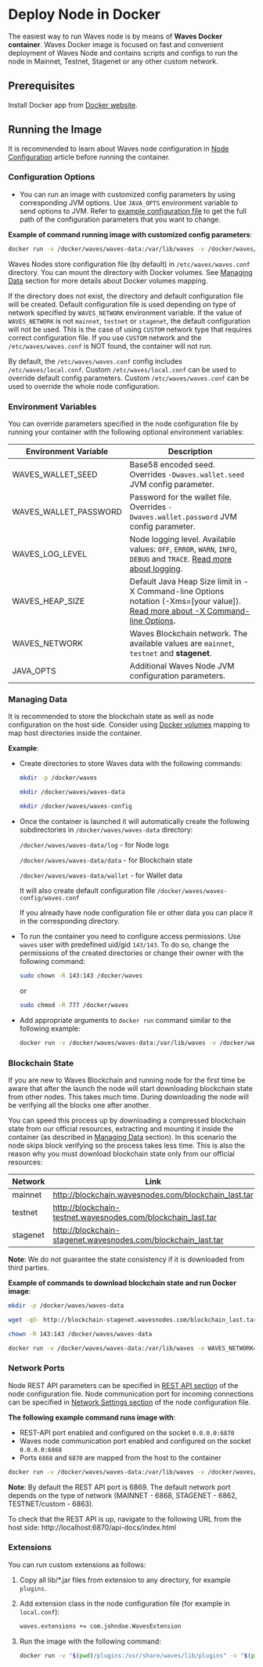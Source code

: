 # Deploy Node in Docker

The easiest way to run Waves node is by means of **Waves Docker container**. Waves Docker image is focused on fast and convenient deployment of Waves Node and contains scripts and configs to run the node in Mainnet, Testnet, Stagenet or any other custom network.

## Prerequisites

Install Docker app from [Docker website](https://docs.docker.com/engine/installation/).

<!--- ## Building Docker Image Scenarios

There are the following scenarios of building Waves Docker image:

* Image with Waves Node of latest released version available.
**Note**: Pre-releases are skipped.
Use the following command:

   ```bash
   docker build -t wavesplatform/wavesnode
   ```

* Image with Waves Node of a version existing in [GitHub Releases](https://github.com/wavesplatform/Waves/releases).
Use the following command:

   ```bash
   docker build --build-arg WAVES_VERSION=1.1.1
   ```

* Image with Waves Node from Git branch. Use `WAVES_VERSION` build argument to specify a Git tag ('v' is added automatically) and `BRANCH` argument to specify a branch to checkout. Make sure to specify a tag that does not exist in GitHub Releases repo, otherwise use previous scenario.
Use the following command:

   ```bash
   docker build --build-arg WAVES_VERSION=99.99.99 --build-arg BRANCH=version-0.17.x
   ```

You can specify the following arguments when building the image:

| Argument | Default Value | Description |
|----------|---------------|---------------------------------------------|
| WAVES_NETWORK | mainnet | Waves Blockchain network. The available values are `mainnet`, `testnet` and `stagenet`. Can be overridden in a runtime using environment variable with the same name. |
| WAVES_VERSION | latest | A node version which corresponds to the Git tag that you want to use/create. |
| BRANCH | version-0.17.x | Relevant if the Git tag 'v WAVES_VERSION' does not exist in the public repository. This option represents a Git branch to be used to compile Waves node and set a Git tag on. |
| SBT_VERSION | 1.2.8 | Scala build tool version. |
| WAVES_LOG_LEVEL | DEBUG | Default Waves Node log level. The available values are `OFF`, `ERROR`, `WARN`, `INFO`, `DEBUG` and `TRACE`. Can be overridden in a runtime using environment variable with the same name. [Read more about logging](/en/waves-node/logging-configuration). |
| WAVES_HEAP_SIZE | 2g | Default Waves Node JVM Heap Size limit in -X Command-line Options notation (-Xms=[your value]). Can be overridden in a runtime using environment variable with the same name. [Read more about -X Command-line Options](https://docs.oracle.com/cd/E13150_01/jrockit_jvm/jrockit/jrdocs/refman/optionX.html). | --->

## Running the Image

It is recommended to learn about Waves node configuration in [Node Configuration](/en/waves-node/node-configuration) article before running the container.

### Configuration Options

* You can run an image with customized config parameters by using corresponding JVM options. Use `JAVA_OPTS` environment variable to send options to JVM. Refer to [example configuration file](https://github.com/wavesplatform/Waves/blob/master/node/src/main/resources/application.conf) to get the full path of the configuration parameters that you want to change.

**Example of command running image with customized config parameters**:

   ```bash
   docker run -v /docker/waves/waves-data:/var/lib/waves -v /docker/waves/waves-config:/etc/waves -p 6869:6869 -p 6862:6862 -e JAVA_OPTS="-Dwaves.rest-api.enable=yes -Dwaves.rest-api.bind-address=0.0.0.0 -Dwaves.wallet.password=myWalletSuperPassword" -e WAVES_NETWORK=stagenet -ti wavesplatform/wavesnode
   ```

Waves Nodes store configuration file (by default) in `/etc/waves/waves.conf` directory. You can mount the directory with Docker volumes. See [Managing Data](#managing-data) section for more details about Docker volumes mapping.

If the directory does not exist, the directory and default configuration file will be created. Default configuration file is used depending on type of network specified by `WAVES_NETWORK` environment variable. If the value of `WAVES_NETWORK` is not `mainnet`, `testnet` or `stagenet`, the default configuration will not be used. This is the case of using `CUSTOM` network type that requires correct configuration file. If you use `CUSTOM` network and the `/etc/waves/waves.conf` is NOT found, the container will not run.

By default, the `/etc/waves/waves.conf` config includes `/etc/waves/local.conf`. Custom `/etc/waves/local.conf` can be used to override default config parameters. Custom `/etc/waves/waves.conf` can be used to override the whole node configuration.

### Environment Variables

You can override parameters specified in the node configuration file by running your container with the following optional environment variables:

| Environment Variable | Description |
|----------------------|-------------------------------------------------|
| WAVES_WALLET_SEED | Base58 encoded seed. Overrides `-Dwaves.wallet.seed` JVM config parameter. |
| WAVES_WALLET_PASSWORD | Password for the wallet file. Overrides `-Dwaves.wallet.password` JVM config parameter. |
| WAVES_LOG_LEVEL | Node logging level. Available values: `OFF`, `ERROR`, `WARN`, `INFO`, `DEBUG` and `TRACE`. [Read more about logging](/en/waves-node/logging-configuration). |
| WAVES_HEAP_SIZE | Default Java Heap Size limit in -X Command-line Options notation (-Xms=[your value]). [Read more about -X Command-line Options](https://docs.oracle.com/cd/E13150_01/jrockit_jvm/jrockit/jrdocs/refman/optionX.html). |
| WAVES_NETWORK | Waves Blockchain network. The available values are `mainnet`, `testnet` and **stagenet**. |
| JAVA_OPTS | Additional Waves Node JVM configuration parameters. |

### Managing Data

It is recommended to store the blockchain state as well as node configuration on the host side. Consider using [Docker volumes](https://docs.docker.com/storage/volumes/) mapping to map host directories inside the container.

**Example**:

* Create directories to store Waves data with the following commands:

   ```bash
   mkdir -p /docker/waves
   ```

   ```bash
   mkdir /docker/waves/waves-data
   ```

   ```bash
   mkdir /docker/waves/waves-config
   ```

* Once the container is launched it will automatically create the following subdirectories in `/docker/waves/waves-data` directory:

   `/docker/waves/waves-data/log` - for Node logs

   `/docker/waves/waves-data/data` - for Blockchain state

   `/docker/waves/waves-data/wallet` - for Wallet data

   It will also create default configuration file `/docker/waves/waves-config/waves.conf`

   If you already have node configuration file or other data you can place it in the corresponding directory.

* To run the container you need to configure access permissions. Use `waves` user with predefined uid/gid `143/143`. To do so, change the permissions of the created directories or change their owner with the following command:

   ```bash
   sudo chown -R 143:143 /docker/waves
   ```

   or

   ```bash
   sudo chmod -R 777 /docker/waves
   ```

* Add appropriate arguments to `docker run` command similar to the following example:

   ```bash
   docker run -v /docker/waves/waves-data:/var/lib/waves -v /docker/waves/waves-config:/etc/waves -e WAVES_NETWORK=stagenet -e WAVES_WALLET_PASSWORD=myWalletSuperPassword -ti wavesplatform/wavesnode
   ```

### Blockchain State

If you are new to Waves Blockchain and running node for the first time be aware that after the launch the node will start downloading blockchain state from other nodes. This takes much time. During downloading the node will be verifying all the blocks one after another.

You can speed this process up by downloading a compressed blockchain state from our official resources, extracting and mounting it inside the container (as described in [Managing Data](#managing-data) section). In this scenario the node skips block verifying so the process takes less time. This is also the reason why you must download blockchain state only from our official resources:

| Network | Link |
|---------|---------------------------------------------------------|
| mainnet | http://blockchain.wavesnodes.com/blockchain_last.tar |
| testnet | http://blockchain-testnet.wavesnodes.com/blockchain_last.tar |
| stagenet | http://blockchain-stagenet.wavesnodes.com/blockchain_last.tar |

**Note**: We do not guarantee the state consistency if it is downloaded from third parties.

**Example of commands to download blockchain state and run Docker image**:

```bash
mkdir -p /docker/waves/waves-data
```

```bash
wget -qO- http://blockchain-stagenet.wavesnodes.com/blockchain_last.tar --show-progress | tar -xvf - -C /docker/waves/waves-data
```

```bash
chown -R 143:143 /docker/waves/waves-data
```

```bash
docker run -v /docker/waves/waves-data:/var/lib/waves -e WAVES_NETWORK=stagenet -e WAVES_WALLET_PASSWORD=myWalletSuperPassword -ti wavesplatform/wavesnode
```

### Network Ports

Node REST API parameters can be specified in [REST API section](/en/waves-node/node-configuration#rest-api-settings) of the node configuration file. Node communication port for incoming connections can be specified in [Network Settings section](/en/waves-node/node-configuration#network-settings) of the node configuration file.

**The following example command runs image with**:

* REST-API port enabled and configured on the socket `0.0.0.0:6870`
* Waves node communication port enabled and configured on the socket `0.0.0.0:6868`
* Ports `6868` and `6870` are mapped from the host to the container

```bash
docker run -v /docker/waves/waves-data:/var/lib/waves -v /docker/waves/waves-config:/etc/waves -p 6870:6870 -p 6868:6868 -e JAVA_OPTS="-Dwaves.network.declared-address=0.0.0.0:6868 -Dwaves.rest-api.port=6870 -Dwaves.rest-api.bind-address=0.0.0.0 -Dwaves.rest-api.enable=yes" -e WAVES_WALLET_PASSWORD=myWalletSuperPassword -ti  wavesplatform/wavesnode
```

**Note**: By default the REST API port is 6869. The default network port depends on the type of network (MAINNET - 6868, STAGENET - 6862, TESTNET/custom - 6863).

To check that the REST API is up, navigate to the following URL from the host side: http://localhost:6870/api-docs/index.html

### Extensions

You can run custom extensions as follows:

1. Copy all lib/*.jar files from extension to any directory, for example `plugins`.

2. Add extension class in the node configuration file (for example in `local.conf`):

   ```bash
   waves.extensions += com.johndoe.WavesExtension
   ```

3. Run the image with the following command:

   ```bash
   docker run -v "$(pwd)/plugins:/usr/share/waves/lib/plugins" -v "$(pwd)/local.conf:/etc/waves/local.conf" -i wavesplatform/wavesnode
   ```
